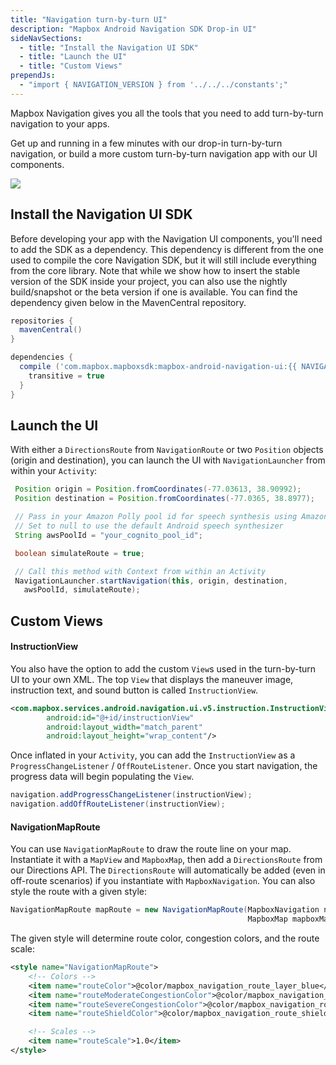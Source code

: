 ```yaml
---
title: "Navigation turn-by-turn UI"
description: "Mapbox Android Navigation SDK Drop-in UI"
sideNavSections:
  - title: "Install the Navigation UI SDK"
  - title: "Launch the UI"
  - title: "Custom Views"
prependJs:
  - "import { NAVIGATION_VERSION } from '../../../constants';"
---
```


Mapbox Navigation gives you all the tools that you need to add turn-by-turn navigation to your apps.

Get up and running in a few minutes with our drop-in turn-by-turn navigation, or build a more custom turn-by-turn navigation app with our UI components.

![](src/img/src/turn-by-turn.gif)

## Install the Navigation UI SDK

Before developing your app with the Navigation UI components, you'll need to add the SDK as a dependency.  This dependency is different from the one used to compile the core Navigation SDK, but it will still include everything from the core library. Note that while we show how to insert the stable version of the SDK inside your project, you can also use the nightly build/snapshot or the beta version if one is available. You can find the dependency given below in the MavenCentral repository.

```groovy
repositories {
  mavenCentral()
}

dependencies {
  compile ('com.mapbox.mapboxsdk:mapbox-android-navigation-ui:{{ NAVIGATION_VERSION }}') {
    transitive = true
  }
}
```

## Launch the UI

With either a `DirectionsRoute` from `NavigationRoute` or two `Position` objects (origin and destination), you can launch the UI with `NavigationLauncher` from within your `Activity`:

```java
 Position origin = Position.fromCoordinates(-77.03613, 38.90992);
 Position destination = Position.fromCoordinates(-77.0365, 38.8977);

 // Pass in your Amazon Polly pool id for speech synthesis using Amazon Polly
 // Set to null to use the default Android speech synthesizer
 String awsPoolId = "your_cognito_pool_id";

 boolean simulateRoute = true;

 // Call this method with Context from within an Activity
 NavigationLauncher.startNavigation(this, origin, destination,
   awsPoolId, simulateRoute);
```

## Custom Views

#### InstructionView

You also have the option to add the custom `View`s used in the turn-by-turn UI to your own XML.
The top `View` that displays the maneuver image, instruction text, and sound button is called `InstructionView`.

```xml
<com.mapbox.services.android.navigation.ui.v5.instruction.InstructionView
        android:id="@+id/instructionView"
        android:layout_width="match_parent"
        android:layout_height="wrap_content"/>
```

Once inflated in your `Activity`, you can add the `InstructionView` as a `ProgressChangeListener` / `OffRouteListener`.  Once you start navigation, the progress data will begin populating the `View`.

```java
navigation.addProgressChangeListener(instructionView);
navigation.addOffRouteListener(instructionView);
```

#### NavigationMapRoute

You can use `NavigationMapRoute` to draw the route line on your map.  Instantiate it with a
`MapView` and `MapboxMap`, then add a `DirectionsRoute` from our Directions API.  The `DirectionsRoute` will automatically be added (even in off-route scenarios) if you instantiate with `MapboxNavigation`.  You can also style the route with a given style:

```java
NavigationMapRoute mapRoute = new NavigationMapRoute(MapboxNavigation navigation, MapView mapView,
                                                     MapboxMap mapboxMap, int styleRes);

```

The given style will determine route color, congestion colors, and the route scale:

```xml
<style name="NavigationMapRoute">
    <!-- Colors -->
    <item name="routeColor">@color/mapbox_navigation_route_layer_blue</item>
    <item name="routeModerateCongestionColor">@color/mapbox_navigation_route_layer_congestion_yellow</item>
    <item name="routeSevereCongestionColor">@color/mapbox_navigation_route_layer_congestion_red</item>
    <item name="routeShieldColor">@color/mapbox_navigation_route_shield_layer_color</item>

    <!-- Scales -->
    <item name="routeScale">1.0</item>
</style>
```
